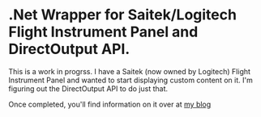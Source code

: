 # .Net Wrapper for Saitek/Logitech Flight Instrument Panel and DirectOutput API.

This is a work in progrss. I have a Saitek (now owned by Logitech) Flight Instrument Panel and wanted to start displaying custom content on it. I'm figuring out the DirectOutput API to do just that. 

Once completed, you'll find information on it over at [my blog](https://blog.j2i.net)